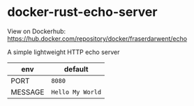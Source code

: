 # docker-rust-echo-server

View on Dockerhub: https://hub.docker.com/repository/docker/fraserdarwent/echo

A simple lightweight HTTP echo server

| env     | default          |
| ------- | ---------------- |
| PORT    | `8080`           |
| MESSAGE | `Hello My World` |
